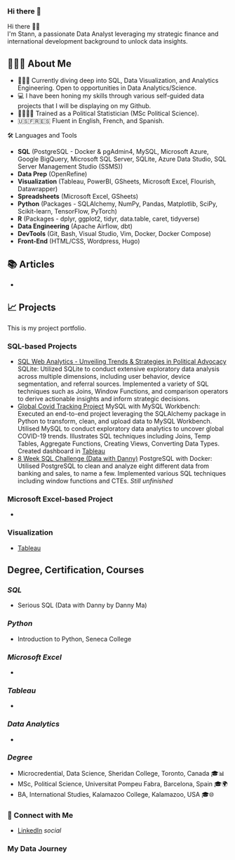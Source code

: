 ### Hi there 👋

Hi there 👋🏽  
I'm Stann, a passionate Data Analyst leveraging my strategic finance and international development background to unlock data insights.

## 🙋🏽‍♂️ About Me  
- 👨🏽‍💻 Currently diving deep into SQL, Data Visualization, and Analytics Engineering. Open to opportunities in Data Analytics/Science.  
- 💻 I have been honing my skills through various self-guided data projects that I will be displaying on my Github.  
- 🧑🏽‍🔬🥼 Trained as a Political Statistician (MSc Political Science).
- 🇺🇸🇫🇷🇪🇸 Fluent in English, French, and Spanish.

🛠️ Languages and Tools  
- **SQL** (PostgreSQL - Docker & pgAdmin4, MySQL, Microsoft Azure, Google BigQuery, Microsoft SQL Server, SQLite, Azure Data Studio, SQL Server Management Studio (SSMS))
- **Data Prep** (OpenRefine)
- **Visualization** (Tableau, PowerBI, GSheets, Microsoft Excel, Flourish, Datawrapper)  
- **Spreadsheets** (Microsoft Excel, GSheets)
- **Python** (Packages - SQLAlchemy, NumPy, Pandas, Matplotlib, SciPy, Scikit-learn, TensorFlow, PyTorch)
- **R** (Packages - dplyr, ggplot2, tidyr, data.table, caret, tidyverse) 
- **Data Engineering** (Apache Airflow, dbt)
- **DevTools** (Git, Bash, Visual Studio, Vim, Docker, Docker Compose)
- **Front-End** (HTML/CSS, Wordpress, Hugo)

## 📚 Articles
- 

## 📈 Projects
This is my project portfolio.

### SQL-based Projects
- [SQL Web Analytics - Unveiling Trends & Strategies in Political Advocacy](https://github.com/k10sj02/web-analytics-sql) SQLite: Utilized SQLite to conduct extensive exploratory data analysis across multiple dimensions, including user behavior, device segmentation, and referral sources. Implemented a variety of SQL techniques such as Joins, Window Functions, and comparison operators to derive actionable insights and inform strategic decisions.
- [Global Covid Tracking Project](https://github.com/k10sj02/covid-tracking-project-sql) MySQL with MySQL Workbench: Executed an end-to-end project leveraging the SQLAlchemy package in Python to transform, clean, and upload data to MySQL Workbench. Utilised MySQL to conduct exploratory data analytics to uncover global COVID-19 trends. Illustrates SQL techniques including Joins, Temp Tables, Aggregate Functions, Creating Views, Converting Data Types. Created dashboard in [Tableau](https://public.tableau.com/app/profile/stann6239/viz/covid-tracking-global/COVID-Dashboard)
- [8 Week SQL Challenge (Data with Danny)](https://https://github.com/k10sj02/serious-sql) PostgreSQL with Docker: Utilised PostgreSQL to clean and analyze eight different data from banking and sales, to name a few. Implemented various SQL techniques including window functions and CTEs. *Still unfinished*

### Microsoft Excel-based Project
- 

### Visualization
- [Tableau](https://public.tableau.com/app/profile/stann6239)

## Degree, Certification, Courses

### *SQL*
- Serious SQL (Data with Danny by Danny Ma)

### *Python*
- Introduction to Python, Seneca College

### *Microsoft Excel*
- 

### *Tableau*
- 

### *Data Analytics*
- 

### *Degree*
- Microcredential, Data Science, Sheridan College, Toronto, Canada 🎓📊
- MSc, Political Science, Universitat Pompeu Fabra, Barcelona, Spain 🎓🌍
- BA, International Studies, Kalamazoo College, Kalamazoo, USA 🎓🌐

### 🤝 Connect with Me
- [LinkedIn](https://linkedin.com/in/stannomarjones) *social*

### My Data Journey

